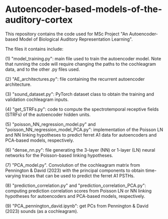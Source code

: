 # Autoencoder-based-models-of-the-auditory-cortex
This repository contains the code used for MSc Project "An Autoencoder-based Model of Biological Auditory
Representation Learning".

The files it contains include:

(1) "model_training.py": main file used to train the autoencoder model. Note that running the code will require changing the paths to the cochleagram data, and to the other .py files used. 

(2) "AE_architectures.py": file containing the recurrent autoencoder architecture. 

(3) "sound_dataset.py": PyTorch dataset class to obtain the training and validation cochleagram inputs.

(4) "get_STRFs.py": code to compute the spectrotemporal receptive fields (STRFs) of the autoencoder hidden units.

(5) "poisson_NN_regression_model.py" and "poisson_NN_regression_model_PCA.py": implementation of the Poisson LN and NN linking hypotheses to predict ferret A1 data for autoencoders and PCA-based models, respectively. 

(6) "dense_nn.py": file generating the 3-layer (NN) or 1-layer (LN) neural networks for the Poisson-based linking hypotheses. 

(7) "PCA_model.py". Convolution of the cochleagram matrix from Pennington & David (2023) with the principal components to obtain time-varying traces that can be used to predict the ferret A1 PSTHs.

(8) "prediction_correlation.py" and "prediction_correlation_PCA.py": computing prediction correlation scores from Poisson LN or NN linking hypotheses for autoencoders and PCA-based models, respectively. 

(9) "PCA_pennington_david.ipynb": get PCs from Pennington & David (2023) sounds (as a cochleagram). 

